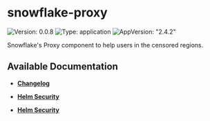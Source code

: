 # snowflake-proxy

![Version: 0.0.8](https://img.shields.io/badge/Version-0.0.8-informational?style=flat-square) ![Type: application](https://img.shields.io/badge/Type-application-informational?style=flat-square) ![AppVersion: "2.4.2"](https://img.shields.io/badge/AppVersion-"2.4.2"-informational?style=flat-square)

Snowflake's Proxy component to help users in the censored regions.

## Available Documentation

- [**Changelog**](CHANGELOG)

- [**Helm Security**](container-security)

- [**Helm Security**](helm-security)

